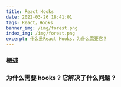 ```yaml
---
title: React Hooks
date: 2022-03-26 18:41:01
tags: React，Hooks
banner_img: /img/forest.png
index_img: /img/forest.png
excerpt: 什么是React Hooks，为什么需要它？
---
```


### 概述

### 为什么需要 hooks ? 它解决了什么问题 ?

